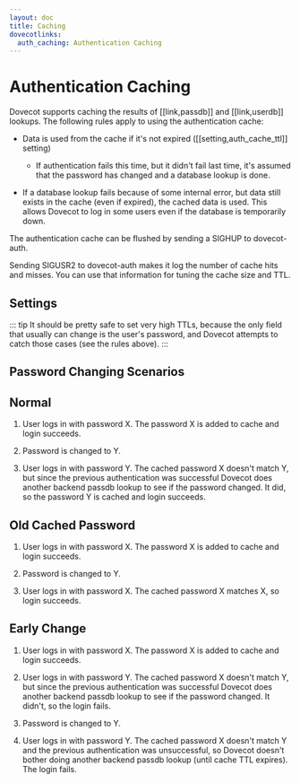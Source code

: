 ```yaml
---
layout: doc
title: Caching
dovecotlinks:
  auth_caching: Authentication Caching
---
```


# Authentication Caching

Dovecot supports caching the results of [[link,passdb]] and [[link,userdb]]
lookups. The following rules apply to using the authentication cache:

- Data is used from the cache if it's not expired ([[setting,auth_cache_ttl]]
  setting)

  - If authentication fails this time, but it didn't fail last time,
    it's assumed that the password has changed and a database lookup
    is done.

- If a database lookup fails because of some internal error, but data
  still exists in the cache (even if expired), the cached data is used.
  This allows Dovecot to log in some users even if the database is
  temporarily down.

The authentication cache can be flushed by sending a SIGHUP to
dovecot-auth.

Sending SIGUSR2 to dovecot-auth makes it log the number of cache hits
and misses. You can use that information for tuning the cache size and
TTL.

## Settings

::: tip
It should be pretty safe to set very high TTLs, because the only field
that usually can change is the user's password, and Dovecot attempts to
catch those cases (see the rules above).
:::

<SettingsComponent tag="auth_cache" />

## Password Changing Scenarios

## Normal

1. User logs in with password X. The password X is added to cache and
   login succeeds.

2. Password is changed to Y.

3. User logs in with password Y. The cached password X doesn't match Y,
   but since the previous authentication was successful Dovecot does
   another backend passdb lookup to see if the password changed. It did,
   so the password Y is cached and login succeeds.

## Old Cached Password

1. User logs in with password X. The password X is added to cache and
   login succeeds.

2. Password is changed to Y.

3. User logs in with password X. The cached password X matches X, so
   login succeeds.

## Early Change

1. User logs in with password X. The password X is added to cache and
   login succeeds.

2. User logs in with password Y. The cached password X doesn't match Y,
   but since the previous authentication was successful Dovecot does
   another backend passdb lookup to see if the password changed. It
   didn't, so the login fails.

3. Password is changed to Y.

4. User logs in with password Y. The cached password X doesn't match Y
   and the previous authentication was unsuccessful, so Dovecot doesn't
   bother doing another backend passdb lookup (until cache TTL expires).
   The login fails.

